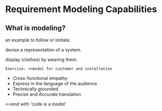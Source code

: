 # Requirement Modeling Capabilities

## What is modeling?

an example to follow or imitate.

devise a representation of a system.

display (clothes) by wearing them.

`Exercise: <<model for customer and installation`

- Cross-functional empathy
- Express in the language of the audience
- Technically grounded
- Precise and Accurate translation

<<end with 'code is a model'
